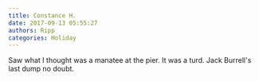 ```yaml
---
title: Constance H.
date: 2017-09-13 05:55:27
authors: Ripp
categories: Holiday
---
```


 Saw what I thought was a manatee at the pier. It was a turd.
Jack Burrell's last dump no doubt.